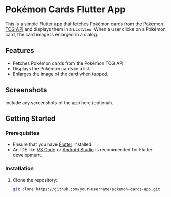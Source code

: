 # Pokémon Cards Flutter App

This is a simple Flutter app that fetches Pokémon cards from the [Pokémon TCG API](https://pokemontcg.io/) and displays them in a `ListView`. When a user clicks on a Pokémon card, the card image is enlarged in a dialog.

## Features

- Fetches Pokémon cards from the Pokémon TCG API.
- Displays the Pokémon cards in a list.
- Enlarges the image of the card when tapped.

## Screenshots

Include any screenshots of the app here (optional).

## Getting Started

### Prerequisites

- Ensure that you have [Flutter](https://flutter.dev/docs/get-started/install) installed.
- An IDE like [VS Code](https://code.visualstudio.com/) or [Android Studio](https://developer.android.com/studio) is recommended for Flutter development.

### Installation

1. Clone the repository:

   ```bash
   git clone https://github.com/your-username/pokemon-cards-app.git

